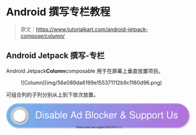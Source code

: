 # Android 撰写专栏教程

> 原文：<https://www.tutorialkart.com/android-jetpack-compose/column/>

## Android Jetpack 撰写-专栏

Android Jetpack**Column**composable 用于在屏幕上垂直放置项目。

<figure class="aligncenter size-large is-resized">![Column](img/56e089da6199e155371112b9c1160d96.png)</figure>

可组合列的子列分别从上到下依次放置。

[![](img/925da31b32d6bc3827932f6c8afb11bb.png)](https://www.tutorialkart.com/)